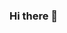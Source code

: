 ### Hi there 👋

<!--
**Ica-Dewi/Ica-Dewi** is a ✨ _special_ ✨ repository because its `README.md` (this file) appears on your GitHub profile.

Here are some ideas to get you started:

- 🔭 I’m currently working on cybersecurity field
- 🌱 I’m currently learning computer science
- 👯 I’m looking to collaborate on cybersecurity, computer science learner
- 🤔 I’m looking for help with cybersecurity, computer science learner
- 💬 Ask me about something?
- 📫 How to reach me: 

-->
